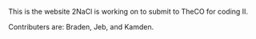 This is the website 2NaCl is working on to submit to TheCO for coding II.

Contributers are: Braden, Jeb, and Kamden.